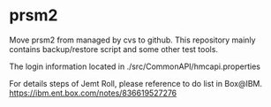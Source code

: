 # prsm2
Move prsm2 from managed by cvs to github. This repository mainly contains backup/restore script and some other test tools.

The login information located in ./src/CommonAPI/hmcapi.properties

For details steps of Jemt Roll, please reference to do list in Box@IBM.
https://ibm.ent.box.com/notes/836619527276

